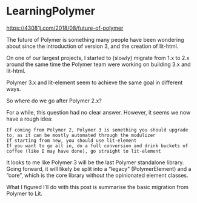 # LearningPolymer

https://43081j.com/2018/08/future-of-polymer


The future of Polymer is something many people have been wondering about since the introduction of version 3, and the creation of lit-html.

On one of our largest projects, I started to (slowly) migrate from 1.x to 2.x around the same time the Polymer team were working on building 3.x and lit-html.

Polymer 3.x and lit-element seem to achieve the same goal in different ways.

So where do we go after Polymer 2.x?

For a while, this question had no clear answer. However, it seems we now have a rough idea:

    If coming from Polymer 2, Polymer 3 is something you should upgrade to, as it can be mostly automated through the modulizer
    If starting from new, you should use lit-element
    If you want to go all in, do a full conversion and drink buckets of coffee (like I may have done), go straight to lit-element

It looks to me like Polymer 3 will be the last Polymer standalone library. Going forward, it will likely be split into a “legacy” (PolymerElement) and a “core”, which is the core library without the opinionated element classes.

What I figured I’ll do with this post is summarise the basic migration from Polymer to Lit.
